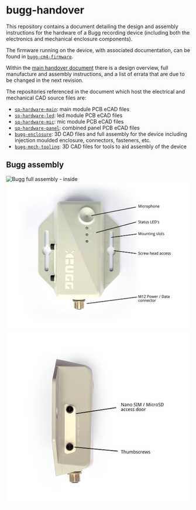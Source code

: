 # bugg-handover

This repository contains a document detailing the design and assembly instructions for the hardware of a Bugg recording device (including both the electronics and mechanical enclosure components). 

The firmware running on the device, with associated documentation, can be found in [``bugg-cm4-firmware``](https://github.com/bugg-resources/bugg-cm4-firmware).

Within the [main handover document](https://raw.githubusercontent.com/bugg-resources/bugg-handover/master/bugg-handover.pdf?token=GHSAT0AAAAAABSRG7B7T6BEZWMJQBPE7FNYYSNI6KQ) there is a design overview, full manufacture and assembly instructions, and a list of errata that are due to be changed in the next revision.

The repositories referenced in the document which host the electrical and mechanical CAD source files are:
* [``sp-hardware-main``](https://github.com/bugg-resources/sp-hardware-main): main module PCB eCAD files
* [``sp-hardware-led``](https://github.com/bugg-resources/sp-hardware-led): led module PCB eCAD files
* [``sp-hardware-mic``](https://github.com/bugg-resources/sp-hardware-mic): mic module PCB eCAD files
* [``sp-hardware-panel``](https://github.com/bugg-resources/sp-hardware-panel): combined panel PCB eCAD files
* [``bugg-enclosure``](https://github.com/bugg-resources/bugg-enclosure): 3D CAD files and full assembly for the device including injection moulded enclosure, connectors, fasteners, etc.   
* [``bugg-mech-tooling``](https://github.com/bugg-resources/bugg-mech-tooling): 3D CAD files for tools to aid assembly of the device

## Bugg assembly 

![Bugg full assembly - inside](https://raw.githubusercontent.com/bugg-resources/bugg-handover/master/img/bugg-v2-inside-annotate.png?raw=true)
![Bugg full assembly - top](https://raw.githubusercontent.com/bugg-resources/bugg-handover/master/img/bugg-v2-top.png?raw=true)
![Bugg full assembly - side](https://raw.githubusercontent.com/bugg-resources/bugg-handover/master/img/bugg-v2-side-annotate.png?raw=true)
